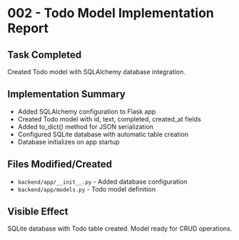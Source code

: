 # 002 - Todo Model Implementation Report

## Task Completed
Created Todo model with SQLAlchemy database integration.

## Implementation Summary
- Added SQLAlchemy configuration to Flask app
- Created Todo model with id, text, completed, created_at fields
- Added to_dict() method for JSON serialization
- Configured SQLite database with automatic table creation
- Database initializes on app startup

## Files Modified/Created
- `backend/app/__init__.py` - Added database configuration
- `backend/app/models.py` - Todo model definition

## Visible Effect
SQLite database with Todo table created. Model ready for CRUD operations.